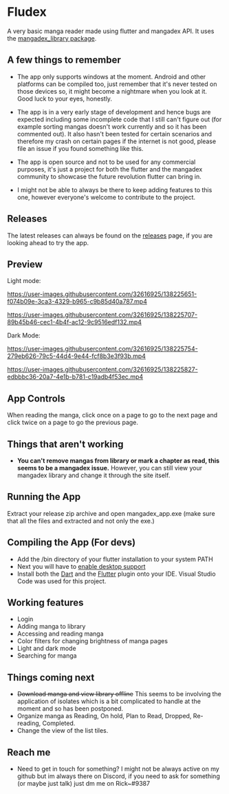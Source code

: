 # Fludex
A very basic manga reader made using flutter and mangadex API. It uses the [mangadex_library package](https://pub.dev/packages/mangadex_library).

## A few things to remember

- The app only supports windows at the moment. Android and other platforms can be compiled too, just remember that it's never tested on those devices so, it might become a nightmare when you look at it. Good luck to your eyes, honestly.

- The app is in a very early stage of development and hence bugs are expected including some incomplete code that I still can't figure out (for example sorting mangas doesn't work currently and so it has been commented out). It also hasn't been tested for certain scenarios and therefore my crash on certain pages if the internet is not good, please file an issue if you found something like this.

- The app is open source and not to be used for any commercial purposes, it's just a project for both the flutter and the mangadex community to showcase the future revolution flutter can bring in.

- I might not be able to always be there to keep adding features to this one, however everyone's welcome to contribute to the project.

## Releases
The latest releases can always be found on the [releases](https://github.com/Riktam-Santra/Fludex/releases) page, if you are looking ahead to try the app.

## Preview
Light mode:


https://user-images.githubusercontent.com/32616925/138225651-f074b09e-3ca3-4329-b965-c9b85d40a787.mp4

https://user-images.githubusercontent.com/32616925/138225707-89b45b46-cec1-4b4f-ac12-9c9516edf132.mp4

Dark Mode:

https://user-images.githubusercontent.com/32616925/138225754-279eb626-79c5-44d4-9e44-fcf8b3e3f93b.mp4

https://user-images.githubusercontent.com/32616925/138225827-edbbbc36-20a7-4e1b-b781-c19adb4f53ec.mp4

## App Controls
When reading the manga, click once on a page to go to the next page and click twice on a page to go the previous page.

## Things that aren't working
- **You can't remove mangas from library or mark a chapter as read, this seems to be a mangadex issue.** However, you can still view your mangadex library and change it through the site itself.

## Running the App

Extract your release zip archive and open mangadex_app.exe (make sure that all the files and extracted and not only the exe.)

## Compiling the App (For devs)
- Add the /bin directory of your flutter installation to your system PATH
- Next you will have to [enable desktop support](https://flutter.dev/desktop)
- Install both the [Dart](https://marketplace.visualstudio.com/items?itemName=Dart-Code.dart-code) and the [Flutter](https://marketplace.visualstudio.com/items?itemName=Dart-Code.flutter) plugin onto your IDE. Visual Studio Code was used for this project.

## Working features
 - Login
 - Adding manga to library
 - Accessing and reading manga
 - Color filters for changing brightness of manga pages
 - Light and dark mode
 - Searching for manga

## Things coming next
 - ~~Download manga and view library offline~~ This seems to be involving the application of isolates which is a bit complicated to handle at the moment and so has been postponed.
 - Organize manga as Reading, On hold, Plan to Read, Dropped, Re-reading, Completed.
 - Change the view of the list tiles.

## Reach me
 - Need to get in touch for something? I might not be always active on my github but im always there on Discord, if you need to ask for something (or maybe just talk) just dm me on Rick~#9387

